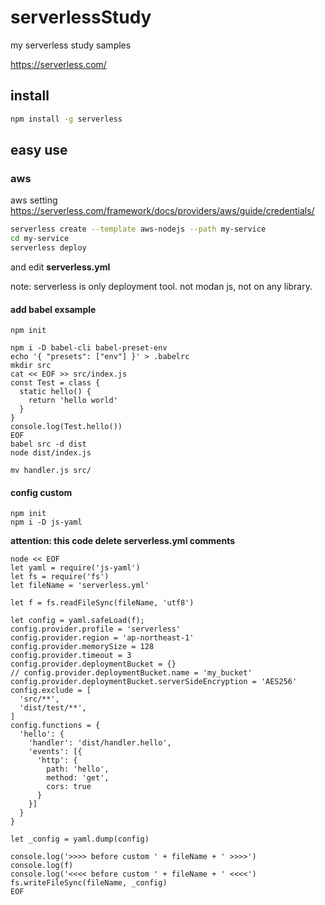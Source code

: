 # serverlessStudy
my serverless study samples

<https://serverless.com/>

## install

```bash
npm install -g serverless
```

## easy use

### aws

aws setting <https://serverless.com/framework/docs/providers/aws/guide/credentials/>

```bash
serverless create --template aws-nodejs --path my-service
cd my-service
serverless deploy
```

and edit **serverless.yml**

note: serverless is only deployment tool. not modan js, not on any library.

#### add babel exsample

```shell
npm init
```

```shell
npm i -D babel-cli babel-preset-env
echo '{ "presets": ["env"] }' > .babelrc
mkdir src
cat << EOF >> src/index.js
const Test = class {
  static hello() {
    return 'hello world'
  }
}
console.log(Test.hello())
EOF
babel src -d dist
node dist/index.js
```

```
mv handler.js src/
```

#### config custom

```shell
npm init
npm i -D js-yaml
```

**attention: this code delete serverless.yml comments**

```shell
node << EOF
let yaml = require('js-yaml')
let fs = require('fs')
let fileName = 'serverless.yml'

let f = fs.readFileSync(fileName, 'utf8')

let config = yaml.safeLoad(f);
config.provider.profile = 'serverless'
config.provider.region = 'ap-northeast-1'
config.provider.memorySize = 128
config.provider.timeout = 3
config.provider.deploymentBucket = {}
// config.provider.deploymentBucket.name = 'my_bucket'
config.provider.deploymentBucket.serverSideEncryption = 'AES256'
config.exclude = [
  'src/**',
  'dist/test/**',
]
config.functions = {
  'hello': {
    'handler': 'dist/handler.hello',
    'events': [{
      'http': {
        path: 'hello',
        method: 'get',
        cors: true
      }
    }]
  }
}

let _config = yaml.dump(config)

console.log('>>>> before custom ' + fileName + ' >>>>')
console.log(f)
console.log('<<<< before custom ' + fileName + ' <<<<')
fs.writeFileSync(fileName, _config)
EOF
```


